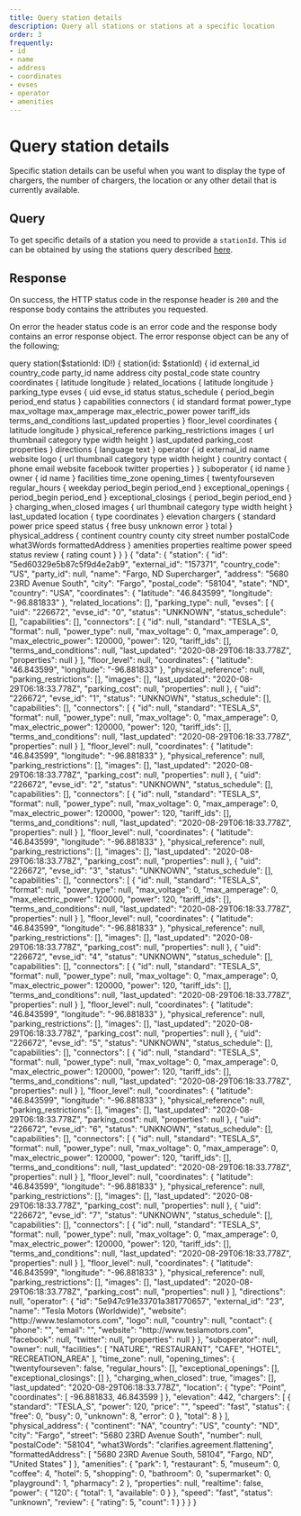 ```yaml
---
title: Query station details
description: Query all stations or stations at a specific location
order: 3
frequently:
- id
- name
- address
- coordinates
- evses
- operator
- amenities
---
```


# Query station details
Specific station details can be useful when you want to display the type of chargers, the number of chargers, the location or any other detail that is currently available.  

## Query
To get specific details of a station you need to provide a `stationId`. This `id` can be obtained by using the stations query described [here]().

<schema name="station" :frequent="frequently"></schema>

## Response
On success, the HTTP status code in the response header is `200` and the response body contains the attributes you requested.

On error the header status code is an error code and the response body contains an error response object. The error response object can be any of the following;

<errors name="station"></errors>

<playground url="https://playground.chargetrip.com/?page=station">
<code-block lang="graphql" query="stationList">					
query station($stationId: ID!) {
  station(id: $stationId) {
    id
    external_id
    country_code
    party_id
    name
    address
    city
    postal_code
    state
    country
    coordinates {
      latitude
      longitude
    }
    related_locations {
      latitude
      longitude
    }
    parking_type
    evses {
      uid
      evse_id
      status
      status_schedule {
        period_begin
        period_end
        status
      }
      capabilities
      connectors {
        id
        standard
        format
        power_type
        max_voltage
        max_amperage
        max_electric_power
        power
        tariff_ids
        terms_and_conditions
        last_updated
        properties
      }
      floor_level
      coordinates {
        latitude
        longitude
      }
      physical_reference
      parking_restrictions
      images {
        url
        thumbnail
        category
        type
        width
        height
      }
      last_updated
      parking_cost
      properties
    }
    directions {
      language
      text
    }
    operator {
      id
      external_id
      name
      website
      logo {
        url
        thumbnail
        category
        type
        width
        height
      }
      country
      contact {
        phone
        email
        website
        facebook
        twitter
        properties
      }
    }
    suboperator {
      id
      name
    }
    owner {
      id
      name
    }
    facilities
    time_zone
    opening_times {
      twentyfourseven
      regular_hours {
        weekday
        period_begin
        period_end
      }
      exceptional_openings {
        period_begin
        period_end
      }
      exceptional_closings {
        period_begin
        period_end
      }
    }
    charging_when_closed
    images {
      url
      thumbnail
      category
      type
      width
      height
    }
    last_updated
    location {
      type
      coordinates
    }
    elevation
    chargers {
      standard
      power
      price
      speed
      status {
        free
        busy
        unknown
        error
      }
      total
    }
    physical_address {
      continent
      country
      county
      city
      street
      number
      postalCode
      what3Words
      formattedAddress
    }
    amenities
    properties
    realtime
    power
    speed
    status
    review {
      rating
      count
    }
  }
}
</code-block>
<code-block lang="json">
{
  "data": {
    "station": {
      "id": "5ed60329e5b87c5f9d4e2ab9",
      "external_id": "157371",
      "country_code": "US",
      "party_id": null,
      "name": "Fargo, ND Supercharger",
      "address": "5680 23RD Avenue South",
      "city": "Fargo",
      "postal_code": "58104",
      "state": "ND",
      "country": "USA",
      "coordinates": {
        "latitude": "46.843599",
        "longitude": "-96.881833"
      },
      "related_locations": [],
      "parking_type": null,
      "evses": [
        {
          "uid": "226672",
          "evse_id": "0",
          "status": "UNKNOWN",
          "status_schedule": [],
          "capabilities": [],
          "connectors": [
            {
              "id": null,
              "standard": "TESLA_S",
              "format": null,
              "power_type": null,
              "max_voltage": 0,
              "max_amperage": 0,
              "max_electric_power": 120000,
              "power": 120,
              "tariff_ids": [],
              "terms_and_conditions": null,
              "last_updated": "2020-08-29T06:18:33.778Z",
              "properties": null
            }
          ],
          "floor_level": null,
          "coordinates": {
            "latitude": "46.843599",
            "longitude": "-96.881833"
          },
          "physical_reference": null,
          "parking_restrictions": [],
          "images": [],
          "last_updated": "2020-08-29T06:18:33.778Z",
          "parking_cost": null,
          "properties": null
        },
        {
          "uid": "226672",
          "evse_id": "1",
          "status": "UNKNOWN",
          "status_schedule": [],
          "capabilities": [],
          "connectors": [
            {
              "id": null,
              "standard": "TESLA_S",
              "format": null,
              "power_type": null,
              "max_voltage": 0,
              "max_amperage": 0,
              "max_electric_power": 120000,
              "power": 120,
              "tariff_ids": [],
              "terms_and_conditions": null,
              "last_updated": "2020-08-29T06:18:33.778Z",
              "properties": null
            }
          ],
          "floor_level": null,
          "coordinates": {
            "latitude": "46.843599",
            "longitude": "-96.881833"
          },
          "physical_reference": null,
          "parking_restrictions": [],
          "images": [],
          "last_updated": "2020-08-29T06:18:33.778Z",
          "parking_cost": null,
          "properties": null
        },
        {
          "uid": "226672",
          "evse_id": "2",
          "status": "UNKNOWN",
          "status_schedule": [],
          "capabilities": [],
          "connectors": [
            {
              "id": null,
              "standard": "TESLA_S",
              "format": null,
              "power_type": null,
              "max_voltage": 0,
              "max_amperage": 0,
              "max_electric_power": 120000,
              "power": 120,
              "tariff_ids": [],
              "terms_and_conditions": null,
              "last_updated": "2020-08-29T06:18:33.778Z",
              "properties": null
            }
          ],
          "floor_level": null,
          "coordinates": {
            "latitude": "46.843599",
            "longitude": "-96.881833"
          },
          "physical_reference": null,
          "parking_restrictions": [],
          "images": [],
          "last_updated": "2020-08-29T06:18:33.778Z",
          "parking_cost": null,
          "properties": null
        },
        {
          "uid": "226672",
          "evse_id": "3",
          "status": "UNKNOWN",
          "status_schedule": [],
          "capabilities": [],
          "connectors": [
            {
              "id": null,
              "standard": "TESLA_S",
              "format": null,
              "power_type": null,
              "max_voltage": 0,
              "max_amperage": 0,
              "max_electric_power": 120000,
              "power": 120,
              "tariff_ids": [],
              "terms_and_conditions": null,
              "last_updated": "2020-08-29T06:18:33.778Z",
              "properties": null
            }
          ],
          "floor_level": null,
          "coordinates": {
            "latitude": "46.843599",
            "longitude": "-96.881833"
          },
          "physical_reference": null,
          "parking_restrictions": [],
          "images": [],
          "last_updated": "2020-08-29T06:18:33.778Z",
          "parking_cost": null,
          "properties": null
        },
        {
          "uid": "226672",
          "evse_id": "4",
          "status": "UNKNOWN",
          "status_schedule": [],
          "capabilities": [],
          "connectors": [
            {
              "id": null,
              "standard": "TESLA_S",
              "format": null,
              "power_type": null,
              "max_voltage": 0,
              "max_amperage": 0,
              "max_electric_power": 120000,
              "power": 120,
              "tariff_ids": [],
              "terms_and_conditions": null,
              "last_updated": "2020-08-29T06:18:33.778Z",
              "properties": null
            }
          ],
          "floor_level": null,
          "coordinates": {
            "latitude": "46.843599",
            "longitude": "-96.881833"
          },
          "physical_reference": null,
          "parking_restrictions": [],
          "images": [],
          "last_updated": "2020-08-29T06:18:33.778Z",
          "parking_cost": null,
          "properties": null
        },
        {
          "uid": "226672",
          "evse_id": "5",
          "status": "UNKNOWN",
          "status_schedule": [],
          "capabilities": [],
          "connectors": [
            {
              "id": null,
              "standard": "TESLA_S",
              "format": null,
              "power_type": null,
              "max_voltage": 0,
              "max_amperage": 0,
              "max_electric_power": 120000,
              "power": 120,
              "tariff_ids": [],
              "terms_and_conditions": null,
              "last_updated": "2020-08-29T06:18:33.778Z",
              "properties": null
            }
          ],
          "floor_level": null,
          "coordinates": {
            "latitude": "46.843599",
            "longitude": "-96.881833"
          },
          "physical_reference": null,
          "parking_restrictions": [],
          "images": [],
          "last_updated": "2020-08-29T06:18:33.778Z",
          "parking_cost": null,
          "properties": null
        },
        {
          "uid": "226672",
          "evse_id": "6",
          "status": "UNKNOWN",
          "status_schedule": [],
          "capabilities": [],
          "connectors": [
            {
              "id": null,
              "standard": "TESLA_S",
              "format": null,
              "power_type": null,
              "max_voltage": 0,
              "max_amperage": 0,
              "max_electric_power": 120000,
              "power": 120,
              "tariff_ids": [],
              "terms_and_conditions": null,
              "last_updated": "2020-08-29T06:18:33.778Z",
              "properties": null
            }
          ],
          "floor_level": null,
          "coordinates": {
            "latitude": "46.843599",
            "longitude": "-96.881833"
          },
          "physical_reference": null,
          "parking_restrictions": [],
          "images": [],
          "last_updated": "2020-08-29T06:18:33.778Z",
          "parking_cost": null,
          "properties": null
        },
        {
          "uid": "226672",
          "evse_id": "7",
          "status": "UNKNOWN",
          "status_schedule": [],
          "capabilities": [],
          "connectors": [
            {
              "id": null,
              "standard": "TESLA_S",
              "format": null,
              "power_type": null,
              "max_voltage": 0,
              "max_amperage": 0,
              "max_electric_power": 120000,
              "power": 120,
              "tariff_ids": [],
              "terms_and_conditions": null,
              "last_updated": "2020-08-29T06:18:33.778Z",
              "properties": null
            }
          ],
          "floor_level": null,
          "coordinates": {
            "latitude": "46.843599",
            "longitude": "-96.881833"
          },
          "physical_reference": null,
          "parking_restrictions": [],
          "images": [],
          "last_updated": "2020-08-29T06:18:33.778Z",
          "parking_cost": null,
          "properties": null
        }
      ],
      "directions": null,
      "operator": {
        "id": "5e947c91e33701a381770657",
        "external_id": "23",
        "name": "Tesla Motors (Worldwide)",
        "website": "http://www.teslamotors.com",
        "logo": null,
        "country": null,
        "contact": {
          "phone": "",
          "email": "",
          "website": "http://www.teslamotors.com",
          "facebook": null,
          "twitter": null,
          "properties": null
        }
      },
      "suboperator": null,
      "owner": null,
      "facilities": [
        "NATURE",
        "RESTAURANT",
        "CAFE",
        "HOTEL",
        "RECREATION_AREA"
      ],
      "time_zone": null,
      "opening_times": {
        "twentyfourseven": false,
        "regular_hours": [],
        "exceptional_openings": [],
        "exceptional_closings": []
      },
      "charging_when_closed": true,
      "images": [],
      "last_updated": "2020-08-29T06:18:33.778Z",
      "location": {
        "type": "Point",
        "coordinates": [
          -96.881833,
          46.843599
        ]
      },
      "elevation": 442,
      "chargers": [
        {
          "standard": "TESLA_S",
          "power": 120,
          "price": "",
          "speed": "fast",
          "status": {
            "free": 0,
            "busy": 0,
            "unknown": 8,
            "error": 0
          },
          "total": 8
        }
      ],
      "physical_address": {
        "continent": "NA",
        "country": "US",
        "county": "ND",
        "city": "Fargo",
        "street": "5680 23RD Avenue South",
        "number": null,
        "postalCode": "58104",
        "what3Words": "clarifies.agreement.flattening",
        "formattedAddress": [
          "5680 23RD Avenue South, 58104",
          "Fargo, ND",
          "United States"
        ]
      },
      "amenities": {
        "park": 1,
        "restaurant": 5,
        "museum": 0,
        "coffee": 4,
        "hotel": 5,
        "shopping": 0,
        "bathroom": 0,
        "supermarket": 0,
        "playground": 1,
        "pharmacy": 2
      },
      "properties": null,
      "realtime": false,
      "power": {
        "120": {
          "total": 1,
          "available": 0
        }
      },
      "speed": "fast",
      "status": "unknown",
      "review": {
        "rating": 5,
        "count": 1
      }
    }
  }
}
</code-block>
</playground>
